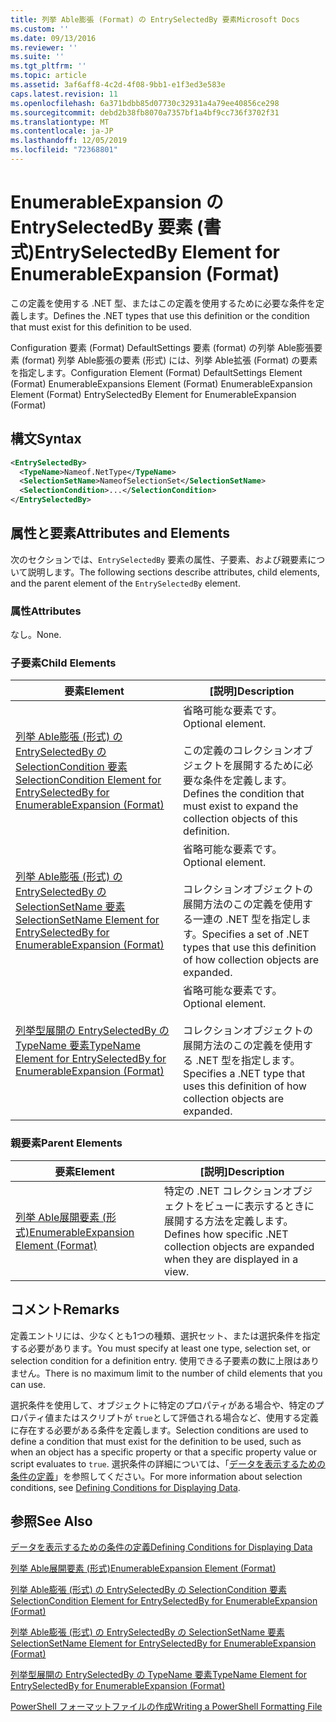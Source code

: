 ```yaml
---
title: 列挙 Able膨張 (Format) の EntrySelectedBy 要素Microsoft Docs
ms.custom: ''
ms.date: 09/13/2016
ms.reviewer: ''
ms.suite: ''
ms.tgt_pltfrm: ''
ms.topic: article
ms.assetid: 3af6aff8-4c2d-4f08-9bb1-e1f3ed3e583e
caps.latest.revision: 11
ms.openlocfilehash: 6a371bdbb85d07730c32931a4a79ee40856ce298
ms.sourcegitcommit: debd2b38fb8070a7357bf1a4bf9cc736f3702f31
ms.translationtype: MT
ms.contentlocale: ja-JP
ms.lasthandoff: 12/05/2019
ms.locfileid: "72368801"
---
```

# <a name="entryselectedby-element-for-enumerableexpansion-format"></a><span data-ttu-id="ac656-102">EnumerableExpansion の EntrySelectedBy 要素 (書式)</span><span class="sxs-lookup"><span data-stu-id="ac656-102">EntrySelectedBy Element for EnumerableExpansion (Format)</span></span>

<span data-ttu-id="ac656-103">この定義を使用する .NET 型、またはこの定義を使用するために必要な条件を定義します。</span><span class="sxs-lookup"><span data-stu-id="ac656-103">Defines the .NET types that use this definition or the condition that must exist for this definition to be used.</span></span>

<span data-ttu-id="ac656-104">Configuration 要素 (Format) DefaultSettings 要素 (format) の列挙 Able膨張要素 (format) 列挙 Able膨張の要素 (形式) には、列挙 Able拡張 (Format) の要素を指定します。</span><span class="sxs-lookup"><span data-stu-id="ac656-104">Configuration Element (Format) DefaultSettings Element (Format) EnumerableExpansions Element (Format) EnumerableExpansion Element (Format) EntrySelectedBy Element for EnumerableExpansion (Format)</span></span>

## <a name="syntax"></a><span data-ttu-id="ac656-105">構文</span><span class="sxs-lookup"><span data-stu-id="ac656-105">Syntax</span></span>

```xml
<EntrySelectedBy>
  <TypeName>Nameof.NetType</TypeName>
  <SelectionSetName>NameofSelectionSet</SelectionSetName>
  <SelectionCondition>...</SelectionCondition>
</EntrySelectedBy>
```

## <a name="attributes-and-elements"></a><span data-ttu-id="ac656-106">属性と要素</span><span class="sxs-lookup"><span data-stu-id="ac656-106">Attributes and Elements</span></span>

<span data-ttu-id="ac656-107">次のセクションでは、`EntrySelectedBy` 要素の属性、子要素、および親要素について説明します。</span><span class="sxs-lookup"><span data-stu-id="ac656-107">The following sections describe attributes, child elements, and the parent element of the `EntrySelectedBy` element.</span></span>

### <a name="attributes"></a><span data-ttu-id="ac656-108">属性</span><span class="sxs-lookup"><span data-stu-id="ac656-108">Attributes</span></span>

<span data-ttu-id="ac656-109">なし。</span><span class="sxs-lookup"><span data-stu-id="ac656-109">None.</span></span>

### <a name="child-elements"></a><span data-ttu-id="ac656-110">子要素</span><span class="sxs-lookup"><span data-stu-id="ac656-110">Child Elements</span></span>

|<span data-ttu-id="ac656-111">要素</span><span class="sxs-lookup"><span data-stu-id="ac656-111">Element</span></span>|<span data-ttu-id="ac656-112">[説明]</span><span class="sxs-lookup"><span data-stu-id="ac656-112">Description</span></span>|
|-------------|-----------------|
|[<span data-ttu-id="ac656-113">列挙 Able膨張 (形式) の EntrySelectedBy の SelectionCondition 要素</span><span class="sxs-lookup"><span data-stu-id="ac656-113">SelectionCondition Element for EntrySelectedBy for EnumerableExpansion (Format)</span></span>](./selectioncondition-element-for-entryselectedby-for-enumerableexpansion-format.md)|<span data-ttu-id="ac656-114">省略可能な要素です。</span><span class="sxs-lookup"><span data-stu-id="ac656-114">Optional element.</span></span><br /><br /> <span data-ttu-id="ac656-115">この定義のコレクションオブジェクトを展開するために必要な条件を定義します。</span><span class="sxs-lookup"><span data-stu-id="ac656-115">Defines the condition that must exist to expand the collection objects of this definition.</span></span>|
|[<span data-ttu-id="ac656-116">列挙 Able膨張 (形式) の EntrySelectedBy の SelectionSetName 要素</span><span class="sxs-lookup"><span data-stu-id="ac656-116">SelectionSetName Element for EntrySelectedBy for EnumerableExpansion (Format)</span></span>](./selectionsetname-element-for-entryselectedby-for-enumerableexpansion-format.md)|<span data-ttu-id="ac656-117">省略可能な要素です。</span><span class="sxs-lookup"><span data-stu-id="ac656-117">Optional element.</span></span><br /><br /> <span data-ttu-id="ac656-118">コレクションオブジェクトの展開方法のこの定義を使用する一連の .NET 型を指定します。</span><span class="sxs-lookup"><span data-stu-id="ac656-118">Specifies a set of .NET types that use this definition of how collection objects are expanded.</span></span>|
|[<span data-ttu-id="ac656-119">列挙型展開の EntrySelectedBy の TypeName 要素</span><span class="sxs-lookup"><span data-stu-id="ac656-119">TypeName Element for EntrySelectedBy for EnumerableExpansion (Format)</span></span>](./typename-element-for-entryselectedby-for-enumerableexpansion-format.md)|<span data-ttu-id="ac656-120">省略可能な要素です。</span><span class="sxs-lookup"><span data-stu-id="ac656-120">Optional element.</span></span><br /><br /> <span data-ttu-id="ac656-121">コレクションオブジェクトの展開方法のこの定義を使用する .NET 型を指定します。</span><span class="sxs-lookup"><span data-stu-id="ac656-121">Specifies a .NET type that uses this definition of how collection objects are expanded.</span></span>|

### <a name="parent-elements"></a><span data-ttu-id="ac656-122">親要素</span><span class="sxs-lookup"><span data-stu-id="ac656-122">Parent Elements</span></span>

|<span data-ttu-id="ac656-123">要素</span><span class="sxs-lookup"><span data-stu-id="ac656-123">Element</span></span>|<span data-ttu-id="ac656-124">[説明]</span><span class="sxs-lookup"><span data-stu-id="ac656-124">Description</span></span>|
|-------------|-----------------|
|[<span data-ttu-id="ac656-125">列挙 Able展開要素 (形式)</span><span class="sxs-lookup"><span data-stu-id="ac656-125">EnumerableExpansion Element (Format)</span></span>](./enumerableexpansion-element-format.md)|<span data-ttu-id="ac656-126">特定の .NET コレクションオブジェクトをビューに表示するときに展開する方法を定義します。</span><span class="sxs-lookup"><span data-stu-id="ac656-126">Defines how specific .NET collection objects are expanded when they are displayed in a view.</span></span>|

## <a name="remarks"></a><span data-ttu-id="ac656-127">コメント</span><span class="sxs-lookup"><span data-stu-id="ac656-127">Remarks</span></span>

<span data-ttu-id="ac656-128">定義エントリには、少なくとも1つの種類、選択セット、または選択条件を指定する必要があります。</span><span class="sxs-lookup"><span data-stu-id="ac656-128">You must specify at least one type, selection set, or selection condition for a definition entry.</span></span> <span data-ttu-id="ac656-129">使用できる子要素の数に上限はありません。</span><span class="sxs-lookup"><span data-stu-id="ac656-129">There is no maximum limit to the number of child elements that you can use.</span></span>

<span data-ttu-id="ac656-130">選択条件を使用して、オブジェクトに特定のプロパティがある場合や、特定のプロパティ値またはスクリプトが `true`として評価される場合など、使用する定義に存在する必要がある条件を定義します。</span><span class="sxs-lookup"><span data-stu-id="ac656-130">Selection conditions are used to define a condition that must exist for the definition to be used, such as when an object has a specific property or that a specific property value or script evaluates to `true`.</span></span> <span data-ttu-id="ac656-131">選択条件の詳細については、「[データを表示するための条件の定義](./defining-conditions-for-displaying-data.md)」を参照してください。</span><span class="sxs-lookup"><span data-stu-id="ac656-131">For more information about selection conditions, see [Defining Conditions for Displaying Data](./defining-conditions-for-displaying-data.md).</span></span>

## <a name="see-also"></a><span data-ttu-id="ac656-132">参照</span><span class="sxs-lookup"><span data-stu-id="ac656-132">See Also</span></span>

[<span data-ttu-id="ac656-133">データを表示するための条件の定義</span><span class="sxs-lookup"><span data-stu-id="ac656-133">Defining Conditions for Displaying Data</span></span>](./defining-conditions-for-displaying-data.md)

[<span data-ttu-id="ac656-134">列挙 Able展開要素 (形式)</span><span class="sxs-lookup"><span data-stu-id="ac656-134">EnumerableExpansion Element (Format)</span></span>](./enumerableexpansion-element-format.md)

[<span data-ttu-id="ac656-135">列挙 Able膨張 (形式) の EntrySelectedBy の SelectionCondition 要素</span><span class="sxs-lookup"><span data-stu-id="ac656-135">SelectionCondition Element for EntrySelectedBy for EnumerableExpansion (Format)</span></span>](./selectioncondition-element-for-entryselectedby-for-enumerableexpansion-format.md)

[<span data-ttu-id="ac656-136">列挙 Able膨張 (形式) の EntrySelectedBy の SelectionSetName 要素</span><span class="sxs-lookup"><span data-stu-id="ac656-136">SelectionSetName Element for EntrySelectedBy for EnumerableExpansion (Format)</span></span>](./selectionsetname-element-for-entryselectedby-for-enumerableexpansion-format.md)

[<span data-ttu-id="ac656-137">列挙型展開の EntrySelectedBy の TypeName 要素</span><span class="sxs-lookup"><span data-stu-id="ac656-137">TypeName Element for EntrySelectedBy for EnumerableExpansion (Format)</span></span>](./typename-element-for-entryselectedby-for-enumerableexpansion-format.md)

[<span data-ttu-id="ac656-138">PowerShell フォーマットファイルの作成</span><span class="sxs-lookup"><span data-stu-id="ac656-138">Writing a PowerShell Formatting File</span></span>](./writing-a-powershell-formatting-file.md)
